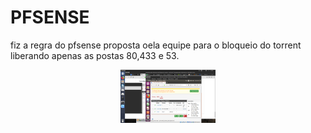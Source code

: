 # PFSENSE

fiz a regra do pfsense proposta oela equipe para o bloqueio do torrent liberando apenas as postas 80,433 e 53.

<div align="center"><img src="img/pf01.png" alt="" style="width:80; height:85px;"/></div>
